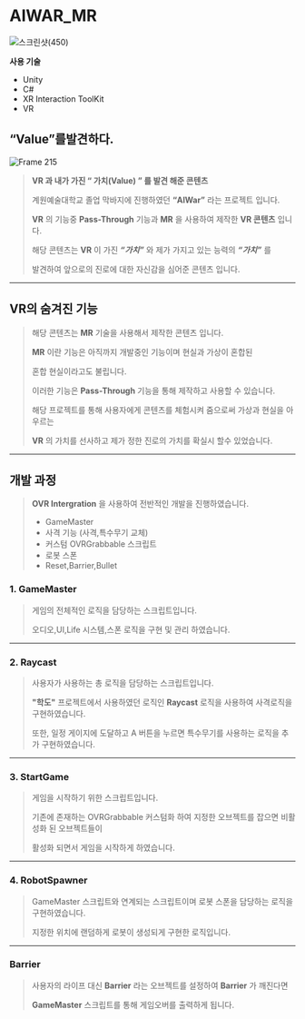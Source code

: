 AIWAR_MR
=============
![스크린샷(450)](https://github.com/user-attachments/assets/7c67aabb-80ce-4dbe-8e4f-0569f8838ba3)

**사용 기술**

- Unity
- C#
- XR Interaction ToolKit
- VR

## “Value”를발견하다.
![Frame 215](https://github.com/user-attachments/assets/2eab1593-d429-4174-8c4a-f37a2002c7a1)

> **VR 과 내가 가진 “ 가치(Value) ”  를 발견 해준 콘텐츠**
>
> 계원예술대학교 졸업 막바지에 진행하였던 **“AIWar”** 라는 프로젝트 입니다.
>
> **VR** 의 기능중 **Pass-Through** 기능과 **MR** 을 사용하여 제작한 **VR 콘텐츠** 입니다.
>
> 해당 콘텐츠는 **VR** 이 가진 ***“가치”*** 와 제가 가지고 있는 능력의 ***“가치”*** 를
>
> 발견하여 앞으로의 진로에 대한 자신감을 심어준 콘텐츠 입니다.
---

## VR의 숨겨진 기능

> 해당 콘텐츠는 **MR** 기술을 사용해서 제작한 콘텐츠 입니다.
>
> **MR** 이란 기능은 아직까지 개발중인 기능이며 현실과 가상이 혼합된
>
> 혼합 현실이라고도 불립니다.
>
> 이러한 기능은 **Pass-Through** 기능을 통해 제작하고 사용할 수 있습니다.
>
> 해당 프로젝트를 통해 사용자에게 콘텐츠를 체험시켜 줌으로써 가상과 현실을 아우르는 
> 
> **VR** 의 가치를 선사하고 제가 정한 진로의 가치를 확실시 할수 있었습니다.
> 
 

---

## **개발 과정**
> **OVR Intergration** 을 사용하여 전반적인 개발을 진행하였습니다.
>
> - GameMaster
> - 사격 기능 (사격,특수무기 교체)
> - 커스텀 OVRGrabbable 스크립트
> - 로봇 스폰
> - Reset,Barrier,Bullet


### 1. GameMaster

> 게임의 전체적인 로직을 담당하는 스크립트입니다.
>
> 오디오,UI,Life 시스템,스폰 로직을 구현 및 관리 하였습니다.
---
### 2. Raycast

> 사용자가 사용하는 총 로직을 담당하는 스크립트입니다.
>
> **"학도"** 프로젝트에서 사용하였던 로직인 **Raycast** 로직을 사용하여 사격로직을 구현하였습니다.
>
> 또한, 일정 게이지에 도달하고 A 버튼을 누르면 특수무기를 사용하는 로직을 추가 구현하였습니다.
---
### 3. StartGame

> 게임을 시작하기 위한 스크립트입니다.
>
> 기존에 존재하는 OVRGrabbable 커스텀화 하여 지정한 오브젝트를 잡으면 비활성화 된 오브젝트들이
>
> 활성화 되면서 게임을 시작하게 하였습니다.
---
### 4. RobotSpawner

> GameMaster 스크립트와 연계되는 스크립트이며 로봇 스폰을 담당하는 로직을 구현하였습니다.
>
> 지정한 위치에 랜덤하게 로봇이 생성되게 구현한 로직입니다.

---
### Barrier

> 사용자의 라이프 대신 **Barrier** 라는 오브젝트를 설정하여 **Barrier** 가 깨진다면
>
> **GameMaster** 스크립트를 통해 게임오버를 출력하게 됩니다.

